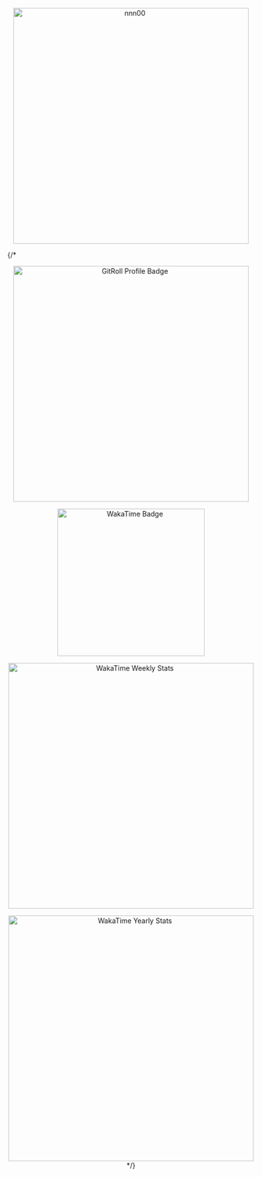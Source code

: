 <p align="center">
   <img src="https://i.giphy.com/media/v1.Y2lkPTc5MGI3NjExYjVrbHdzd2d5eTdxc3hqYXV6ZW9rZnF0c3cxYXB3NmozZWtrMzZ5OSZlcD12MV9pbnRlcm5hbF9naWZfYnlfaWQmY3Q9Zw/hwvxuIKLEayDS/giphy.gif" alt="nnn00" width="480"/>
</p>
{/* <p align="center">
  <a href="https://gitroll.io/profile/uNYiwSaFZzxcGwnoRP6Lr1lmYk8P2" target="_blank">
    <img width=480 src="https://gitroll.io/api/badges/profiles/v1/uNYiwSaFZzxcGwnoRP6Lr1lmYk8P2?theme=nord" alt="GitRoll Profile Badge"/>
  </a>
</p>

<p align="center">
  <a href="https://wakatime.com/@@16cd4e87-40fa-4aa7-89f5-80525dbb3ecb">
    <img src="https://wakatime.com/share/@16cd4e87-40fa-4aa7-89f5-80525dbb3ecb/9a0c3e36-3377-486e-8b02-f4341882239f.svg.html" alt="WakaTime Badge" width="300"/>
  </a>
</p>

<p align="center">
  <a href="https://wakatime.com/@YOUR-WAKATIME-USERNAME">
    <img src="https://wakatime.com/share/@YOUR-WAKATIME-USERNAME/a00bcbf2-6d50-488d-a70e-e628d0defdf7.png" alt="WakaTime Weekly Stats" width="500"/>
  </a>
</p>

<p align="center">
  <a href="https://wakatime.com/@YOUR-WAKATIME-USERNAME">
    <img src="https://wakatime.com/share/@YOUR-WAKATIME-USERNAME/8785123b-9320-4117-9c99-689c22fd5c3b.svg" alt="WakaTime Yearly Stats" width="500"/>
  </a> */}
</p>
